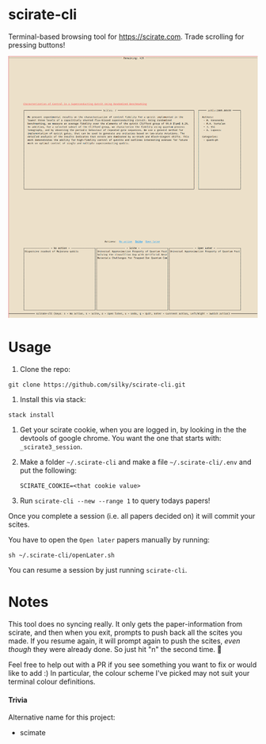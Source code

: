 # scirate-cli

Terminal-based browsing tool for <https://scirate.com>. Trade scrolling for
pressing buttons!


![](./images/scirate-cli.png)


# Usage

1. Clone the repo:
  ```
  git clone https://github.com/silky/scirate-cli.git
  ```

1. Install this via stack: 
  ```
  stack install
  ```

1. Get your scirate cookie, when you are logged in, by looking in the
   the devtools of google chrome. You want the one that starts with:
   `_scirate3_session`.

1. Make a folder `~/.scirate-cli` and make a file `~/.scirate-cli/.env` and
   put the following:

   ```
   SCIRATE_COOKIE=<that cookie value>
   ```

1. Run `scirate-cli --new --range 1` to query todays papers!


Once you complete a session (i.e. all papers decided on) it will commit your
scites.

You have to open the `Open later` papers manually by running:

```
sh ~/.scirate-cli/openLater.sh
```

You can resume a session by just running `scirate-cli`.

# Notes

This tool does no syncing really. It only gets the paper-information from
scirate, and then when you exit, prompts to push back all the scites you made.
If you resume again, it will prompt again to push the scites, _even though_
they were already done. So just hit "n" the second time. :shrug:

Feel free to help out with a PR if you see something you want to fix or would
like to add :) In particular, the colour scheme I've picked may not suit your
terminal colour definitions.

#### Trivia

Alternative name for this project:

- scimate
